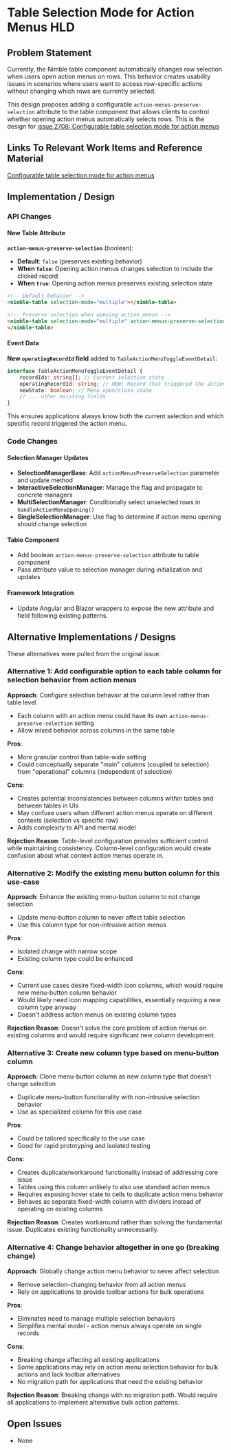 # Table Selection Mode for Action Menus HLD

## Problem Statement

Currently, the Nimble table component automatically changes row selection when users open action menus on rows. This behavior creates usability issues in scenarios where users want to access row-specific actions without changing which rows are currently selected.

This design proposes adding a configurable `action-menus-preserve-selection` attribute to the table component that allows clients to control whether opening action menus automatically selects rows. This is the design for [issue 2708: Configurable table selection mode for action menus](https://github.com/ni/nimble/issues/2708)

## Links To Relevant Work Items and Reference Material

[Configurable table selection mode for action menus](https://github.com/ni/nimble/issues/2708)

## Implementation / Design

### API Changes

#### New Table Attribute

**`action-menus-preserve-selection`** (boolean):

- **Default**: `false` (preserves existing behavior)
- **When `false`**: Opening action menus changes selection to include the clicked record
- **When `true`**: Opening action menus preserves existing selection state

```html
<!-- Default behavior -->
<nimble-table selection-mode="multiple"></nimble-table>

<!-- Preserve selection when opening action menus -->
<nimble-table selection-mode="multiple" action-menus-preserve-selection>
</nimble-table>
```

#### Event Data

**New `operatingRecordId` field** added to `TableActionMenuToggleEventDetail`:

```typescript
interface TableActionMenuToggleEventDetail {
    recordIds: string[]; // Current selection state
    operatingRecordId: string; // NEW: Record that triggered the action menu
    newState: boolean; // Menu open/close state
    // ... other existing fields
}
```

This ensures applications always know both the current selection and which specific record triggered the action menu.

### Code Changes

#### Selection Manager Updates

- **SelectionManagerBase**: Add `actionMenusPreserveSelection` parameter and update method
- **InteractiveSelectionManager**: Manage the flag and propagate to concrete managers
- **MultiSelectionManager**: Conditionally select unselected rows in `handleActionMenuOpening()`
- **SingleSelectionManager**: Use flag to determine if action menu opening should change selection

#### Table Component

- Add boolean `action-menus-preserve-selection` attribute to table component
- Pass attribute value to selection manager during initialization and updates

#### Framework Integration

- Update Angular and Blazor wrappers to expose the new attribute and field following existing patterns.

## Alternative Implementations / Designs

These alternatives were pulled from the original issue.

### Alternative 1: Add configurable option to each table column for selection behavior from action menus

**Approach**: Configure selection behavior at the column level rather than table level

- Each column with an action menu could have its own `action-menus-preserve-selection` setting
- Allow mixed behavior across columns in the same table

**Pros**:

- More granular control than table-wide setting
- Could conceptually separate "main" columns (coupled to selection) from "operational" columns (independent of selection)

**Cons**:

- Creates potential inconsistencies between columns within tables and between tables in UIs
- May confuse users when different action menus operate on different contexts (selection vs specific row)
- Adds complexity to API and mental model

**Rejection Reason**: Table-level configuration provides sufficient control while maintaining consistency. Column-level configuration would create confusion about what context action menus operate in.

### Alternative 2: Modify the existing menu button column for this use-case

**Approach**: Enhance the existing menu-button column to not change selection

- Update menu-button column to never affect table selection
- Use this column type for non-intrusive action menus

**Pros**:

- Isolated change with narrow scope
- Existing column type could be enhanced

**Cons**:

- Current use cases desire fixed-width icon columns, which would require new menu-button column behavior
- Would likely need icon mapping capabilities, essentially requiring a new column type anyway
- Doesn't address action menus on existing column types

**Rejection Reason**: Doesn't solve the core problem of action menus on existing columns and would require significant new column development.

### Alternative 3: Create new column type based on menu-button column

**Approach**: Clone menu-button column as new column type that doesn't change selection

- Duplicate menu-button functionality with non-intrusive selection behavior
- Use as specialized column for this use case

**Pros**:

- Could be tailored specifically to the use case
- Good for rapid prototyping and isolated testing

**Cons**:

- Creates duplicate/workaround functionality instead of addressing core issue
- Tables using this column unlikely to also use standard action menus
- Requires exposing hover state to cells to duplicate action menu behavior
- Behaves as separate fixed-width column with dividers instead of operating on existing columns

**Rejection Reason**: Creates workaround rather than solving the fundamental issue. Duplicates existing functionality unnecessarily.

### Alternative 4: Change behavior altogether in one go (breaking change)

**Approach**: Globally change action menu behavior to never affect selection

- Remove selection-changing behavior from all action menus
- Rely on applications to provide toolbar actions for bulk operations

**Pros**:

- Eliminates need to manage multiple selection behaviors
- Simplifies mental model - action menus always operate on single records

**Cons**:

- Breaking change affecting all existing applications
- Some applications may rely on action menu selection behavior for bulk actions and lack toolbar alternatives
- No migration path for applications that need the existing behavior

**Rejection Reason**: Breaking change with no migration path. Would require all applications to implement alternative bulk action patterns.

## Open Issues

- None
